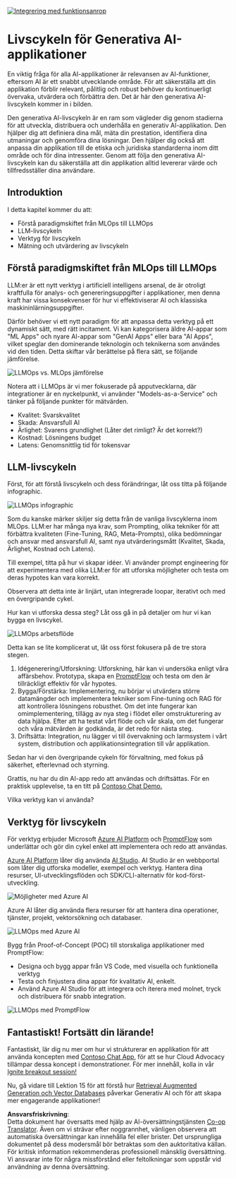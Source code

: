 <!--
CO_OP_TRANSLATOR_METADATA:
{
  "original_hash": "27a5347a5022d5ef0a72ab029b03526a",
  "translation_date": "2025-07-09T15:54:24+00:00",
  "source_file": "14-the-generative-ai-application-lifecycle/README.md",
  "language_code": "sv"
}
-->
[![Integrering med funktionsanrop](../../../translated_images/14-lesson-banner.066d74a31727ac121eeac06376a068a397d8e335281e63ce94130d11f516e46b.sv.png)](https://aka.ms/gen-ai-lesson14-gh?WT.mc_id=academic-105485-koreyst)

# Livscykeln för Generativa AI-applikationer

En viktig fråga för alla AI-applikationer är relevansen av AI-funktioner, eftersom AI är ett snabbt utvecklande område. För att säkerställa att din applikation förblir relevant, pålitlig och robust behöver du kontinuerligt övervaka, utvärdera och förbättra den. Det är här den generativa AI-livscykeln kommer in i bilden.

Den generativa AI-livscykeln är en ram som vägleder dig genom stadierna för att utveckla, distribuera och underhålla en generativ AI-applikation. Den hjälper dig att definiera dina mål, mäta din prestation, identifiera dina utmaningar och genomföra dina lösningar. Den hjälper dig också att anpassa din applikation till de etiska och juridiska standarderna inom ditt område och för dina intressenter. Genom att följa den generativa AI-livscykeln kan du säkerställa att din applikation alltid levererar värde och tillfredsställer dina användare.

## Introduktion

I detta kapitel kommer du att:

- Förstå paradigmskiftet från MLOps till LLMOps  
- LLM-livscykeln  
- Verktyg för livscykeln  
- Mätning och utvärdering av livscykeln  

## Förstå paradigmskiftet från MLOps till LLMOps

LLM:er är ett nytt verktyg i artificiell intelligens arsenal, de är otroligt kraftfulla för analys- och genereringsuppgifter i applikationer, men denna kraft har vissa konsekvenser för hur vi effektiviserar AI och klassiska maskininlärningsuppgifter.

Därför behöver vi ett nytt paradigm för att anpassa detta verktyg på ett dynamiskt sätt, med rätt incitament. Vi kan kategorisera äldre AI-appar som "ML Apps" och nyare AI-appar som "GenAI Apps" eller bara "AI Apps", vilket speglar den dominerande teknologin och teknikerna som användes vid den tiden. Detta skiftar vår berättelse på flera sätt, se följande jämförelse.

![LLMOps vs. MLOps jämförelse](../../../translated_images/01-llmops-shift.29bc933cb3bb0080a562e1655c0c719b71a72c3be6252d5c564b7f598987e602.sv.png)

Notera att i LLMOps är vi mer fokuserade på apputvecklarna, där integrationer är en nyckelpunkt, vi använder "Models-as-a-Service" och tänker på följande punkter för mätvärden.

- Kvalitet: Svarskvalitet  
- Skada: Ansvarsfull AI  
- Ärlighet: Svarens grundlighet (Låter det rimligt? Är det korrekt?)  
- Kostnad: Lösningens budget  
- Latens: Genomsnittlig tid för tokensvar  

## LLM-livscykeln

Först, för att förstå livscykeln och dess förändringar, låt oss titta på följande infographic.

![LLMOps infographic](../../../translated_images/02-llmops.70a942ead05a7645db740f68727d90160cb438ab71f0fb20548bc7fe5cad83ff.sv.png)

Som du kanske märker skiljer sig detta från de vanliga livscyklerna inom MLOps. LLM:er har många nya krav, som Prompting, olika tekniker för att förbättra kvaliteten (Fine-Tuning, RAG, Meta-Prompts), olika bedömningar och ansvar med ansvarsfull AI, samt nya utvärderingsmått (Kvalitet, Skada, Ärlighet, Kostnad och Latens).

Till exempel, titta på hur vi skapar idéer. Vi använder prompt engineering för att experimentera med olika LLM:er för att utforska möjligheter och testa om deras hypotes kan vara korrekt.

Observera att detta inte är linjärt, utan integrerade loopar, iterativt och med en övergripande cykel.

Hur kan vi utforska dessa steg? Låt oss gå in på detaljer om hur vi kan bygga en livscykel.

![LLMOps arbetsflöde](../../../translated_images/03-llm-stage-flows.3a1e1c401235a6cfa886ed6ba04aa52a096a545e1bc44fa54d7d5983a7201892.sv.png)

Detta kan se lite komplicerat ut, låt oss först fokusera på de tre stora stegen.

1. Idégenerering/Utforskning: Utforskning, här kan vi undersöka enligt våra affärsbehov. Prototypa, skapa en [PromptFlow](https://microsoft.github.io/promptflow/index.html?WT.mc_id=academic-105485-koreyst) och testa om den är tillräckligt effektiv för vår hypotes.  
1. Bygga/Förstärka: Implementering, nu börjar vi utvärdera större datamängder och implementera tekniker som Fine-tuning och RAG för att kontrollera lösningens robusthet. Om det inte fungerar kan omimplementering, tillägg av nya steg i flödet eller omstrukturering av data hjälpa. Efter att ha testat vårt flöde och vår skala, om det fungerar och våra mätvärden är godkända, är det redo för nästa steg.  
1. Driftsätta: Integration, nu lägger vi till övervakning och larmsystem i vårt system, distribution och applikationsintegration till vår applikation.  

Sedan har vi den övergripande cykeln för förvaltning, med fokus på säkerhet, efterlevnad och styrning.

Grattis, nu har du din AI-app redo att användas och driftsättas. För en praktisk upplevelse, ta en titt på [Contoso Chat Demo.](https://nitya.github.io/contoso-chat/?WT.mc_id=academic-105485-koreys)

Vilka verktyg kan vi använda?

## Verktyg för livscykeln

För verktyg erbjuder Microsoft [Azure AI Platform](https://azure.microsoft.com/solutions/ai/?WT.mc_id=academic-105485-koreys) och [PromptFlow](https://microsoft.github.io/promptflow/index.html?WT.mc_id=academic-105485-koreyst) som underlättar och gör din cykel enkel att implementera och redo att användas.

[Azure AI Platform](https://azure.microsoft.com/solutions/ai/?WT.mc_id=academic-105485-koreys) låter dig använda [AI Studio](https://ai.azure.com/?WT.mc_id=academic-105485-koreys). AI Studio är en webbportal som låter dig utforska modeller, exempel och verktyg. Hantera dina resurser, UI-utvecklingsflöden och SDK/CLI-alternativ för kod-först-utveckling.

![Möjligheter med Azure AI](../../../translated_images/04-azure-ai-platform.80203baf03a12fa8b166e194928f057074843d1955177baf0f5b53d50d7b6153.sv.png)

Azure AI låter dig använda flera resurser för att hantera dina operationer, tjänster, projekt, vektorsökning och databaser.

![LLMOps med Azure AI](../../../translated_images/05-llm-azure-ai-prompt.a5ce85cdbb494bdf95420668e3464aae70d8b22275a744254e941dd5e73ae0d2.sv.png)

Bygg från Proof-of-Concept (POC) till storskaliga applikationer med PromptFlow:

- Designa och bygg appar från VS Code, med visuella och funktionella verktyg  
- Testa och finjustera dina appar för kvalitativ AI, enkelt.  
- Använd Azure AI Studio för att integrera och iterera med molnet, tryck och distribuera för snabb integration.  

![LLMOps med PromptFlow](../../../translated_images/06-llm-promptflow.a183eba07a3a7fdf4aa74db92a318b8cbbf4a608671f6b166216358d3203d8d4.sv.png)

## Fantastiskt! Fortsätt din lärande!

Fantastiskt, lär dig nu mer om hur vi strukturerar en applikation för att använda koncepten med [Contoso Chat App](https://nitya.github.io/contoso-chat/?WT.mc_id=academic-105485-koreyst), för att se hur Cloud Advocacy tillämpar dessa koncept i demonstrationer. För mer innehåll, kolla in vår [Ignite breakout session!](https://www.youtube.com/watch?v=DdOylyrTOWg)

Nu, gå vidare till Lektion 15 för att förstå hur [Retrieval Augmented Generation och Vector Databases](../15-rag-and-vector-databases/README.md?WT.mc_id=academic-105485-koreyst) påverkar Generativ AI och för att skapa mer engagerande applikationer!

**Ansvarsfriskrivning**:  
Detta dokument har översatts med hjälp av AI-översättningstjänsten [Co-op Translator](https://github.com/Azure/co-op-translator). Även om vi strävar efter noggrannhet, vänligen observera att automatiska översättningar kan innehålla fel eller brister. Det ursprungliga dokumentet på dess modersmål bör betraktas som den auktoritativa källan. För kritisk information rekommenderas professionell mänsklig översättning. Vi ansvarar inte för några missförstånd eller feltolkningar som uppstår vid användning av denna översättning.